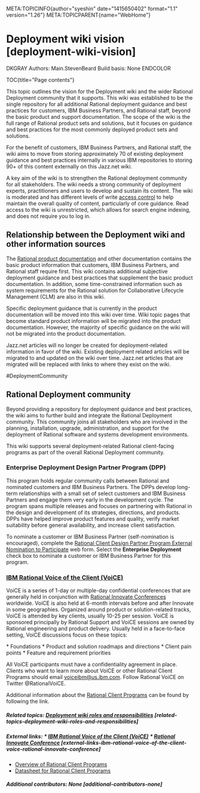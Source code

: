 META:TOPICINFO{author="syeshin" date="1415650402" format="1.1"
version="1.26"} META:TOPICPARENT{name="WebHome"}

# Deployment wiki vision [deployment-wiki-vision]

DKGRAY Authors: Main.StevenBeard Build basis: None ENDCOLOR

TOC{title="Page contents"}

This topic outlines the vision for the Deployment wiki and the wider
Rational Deployment community that it supports. This wiki was
established to be the single repository for all additional Rational
deployment guidance and best practices for customers, IBM Business
Partners, and Rational staff, beyond the basic product and support
documentation. The scope of the wiki is the full range of Rational
product sets and solutions, but it focuses on guidance and best
practices for the most commonly deployed product sets and solutions.

For the benefit of customers, IBM Business Partners, and Rational staff,
the wiki aims to move from storing approximately 70 of existing
deployment guidance and best practices internally in various IBM
repositories to storing 90+ of this content externally on this Jazz.net
wiki.

A key aim of the wiki is to strengthen the Rational deployment community
for all stakeholders. The wiki needs a strong community of deployment
experts, practitioners and users to develop and sustain its content. The
wiki is moderated and has different levels of write [access
control](DeploymentAccessControl) to help maintain the overall quality
of content, particularly of core guidance. Read access to the wiki is
unrestricted, which allows for search engine indexing, and does not
require you to log in.

## Relationship between the Deployment wiki and other information sources

The [Rational product documentation](InformationCenter) and other
documentation contains the basic product information that customers, IBM
Business Partners, and Rational staff require first. This wiki contains
additional subjective deployment guidance and best practices that
supplement the basic product documentation. In addition, some
time-constrained information such as system requirements for the
Rational solution for Collaborative Lifecycle Management (CLM) are also
in this wiki.

Specific deployment guidance that is currently in the product
documentation will be moved into this wiki over time. Wiki topic pages
that become standard product information will be migrated into the
product documentation. However, the majority of specific guidance on the
wiki will not be migrated into the product documentation.

Jazz.net articles will no longer be created for deployment-related
information in favor of the wiki. Existing deployment related articles
will be migrated to and updated on the wiki over time. Jazz.net articles
that are migrated will be replaced with links to where they exist on the
wiki.

\#DeploymentCommunity

## Rational Deployment community

Beyond providing a repository for deployment guidance and best
practices, the wiki aims to further build and integrate the Rational
Deployment community. This community joins all stakeholders who are
involved in the planning, installation, upgrade, administration, and
support for the deployment of Rational software and systems development
environments.

This wiki supports several deployment-related Rational client-facing
programs as part of the overall Rational Deployment community.

### Enterprise Deployment Design Partner Program (DPP)

This program holds regular community calls between Rational and
nominated customers and IBM Business Partners. The DPPs develop
long-term relationships with a small set of select customers and IBM
Business Partners and engage them very early in the development cycle.
The program spans multiple releases and focuses on partnering with
Rational in the design and development of its strategies, directions,
and products. DPPs have helped improve product features and quality,
verify market suitability before general availability, and increase
client satisfaction.

To nominate a customer or IBM Business Partner (self-nomination is
encouraged), complete the [Rational Client Design Partner Program
External Nomination to
Participate](https://www.ibm.com/software/support/trial/cst/forms/nomination.wss?id=2279)
web form. Select the **Enterprise Deployment** check box to nominate a
customer or IBM Business Partner for this program.

### [IBM Rational Voice of the Client (VoiCE)](https://www.ibm.com/wikis/home?lang=en_US#/wiki/Rational20World20Wide20VoiCE20Events)

VoiCE is a series of 1-day or multiple-day confidential conferences that
are generally held in conjunction with [Rational Innovate
Conferences](http://www.ibm.com/software/rational/innovate/) worldwide.
VoiCE is also held at 6-month intervals before and after Innovate in
some geographies. Organized around product or solution-related tracks,
VoiCE is attended by key clients, usually 10-25 per session. VoiCE is
sponsored principally by Rational Support and VoiCE sessions are owned
by Rational engineering and product delivery. Usually held in a
face-to-face setting, VoiCE discussions focus on these topics:

\* Foundations \* Product and solution roadmaps and directions \* Client
pain points \* Feature and requirement priorities

All VoiCE participants must have a confidentiality agreement in place.
Clients who want to learn more about VoiCE or other Rational Client
Programs should email <voiceibm@us.ibm.com>. Follow Rational VoiCE on
Twitter @RationalVoiCE.

Additional information about the [Rational Client
Programs](https://www14.software.ibm.com/iwm/web/cc/earlyprograms/rational.shtml)
can be found by following the link.

##### Related topics: [Deployment wiki roles and responsibilities](DeploymentRolesAndResponsibilities) [related-topics-deployment-wiki-roles-and-responsibilities]

##### External links: \* [IBM Rational Voice of the Client (VoiCE)](https://www.ibm.com/wikis/home?lang=en_US#/wiki/Rational20World20Wide20VoiCE20Events) \* [Rational Innovate Conference](http://www.ibm.com/software/rational/innovate/) [external-links-ibm-rational-voice-of-the-client-voice-rational-innovate-conference]

-   [Overview of Rational Client
    Programs](https://www14.software.ibm.com/iwm/web/cc/earlyprograms/rational.shtml)
-   [Datasheet for Rational Client
    Programs](https://www-304.ibm.com/connections/wikis/home?lang=en-us#!/wiki/Rational20Early20Client20Programs)

##### Additional contributors: None [additional-contributors-none]
